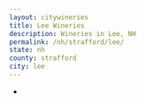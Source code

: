 ```yaml
---
layout: citywineries
title: Lee Wineries
description: Wineries in Lee, NH
permalink: /nh/strafford/lee/
state: nh
county: strafford
city: lee
---
```

-
